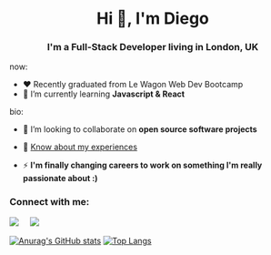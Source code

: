 <h1 align="center">Hi 👋, I'm Diego</h1>
<h3 align="center">I'm a Full-Stack Developer living in London, UK</h3>

now:
* :hearts: Recently graduated from Le Wagon Web Dev Bootcamp
*  🌱 I’m currently learning **Javascript & React**

bio:
* 👯 I’m looking to collaborate on **open source software projects**

* 📄 [Know about my experiences](https://resume.io/r/lbWzFTT5O)

* ⚡ **I'm finally changing careers to work on something I'm really passionate about :)**

<h3 align="left">Connect with me:</h3>
<p align="left">
<a target="_blank"href="https://linkedin.com/in/diegorramos84"><img src="https://img.shields.io/badge/linkedin-%230077B5.svg?&style=for-the-badge&logo=linkedin&logoColor=white" /></a>&nbsp;&nbsp;&nbsp;&nbsp;
<a href="mailto:diegorramos84i@gmail.com?subject=Hello%20Diego,%20From%20Github"><img src="https://img.shields.io/badge/gmail-%23D14836.svg?&style=for-the-badge&logo=gmail&logoColor=white" /></a>&nbsp;&nbsp;&nbsp;&nbsp;
</p>


[![Anurag's GitHub stats](https://github-readme-stats.vercel.app/api?username=diegorramos84&show_icons=true&count_private=true&theme=dracula&hide_border=true)](https://github.com/diegorramos84)
[![Top Langs](https://github-readme-stats.vercel.app/api/top-langs/?username=diegorramos84&layout=compact&theme=dracula&hide_border=true)](https://github.com/diegorramos84)
